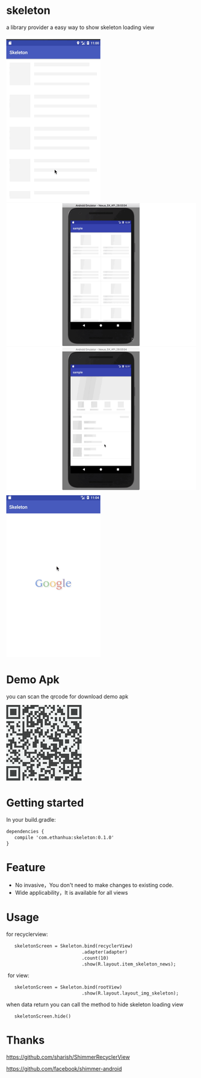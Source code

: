 # skeleton

a library provider a easy way to show skeleton loading view 

![img](screenshots/01.gif)
![img](screenshots/2.gif)
![img](screenshots/3.gif)
![img](screenshots/04.gif)

# Demo Apk

you can scan the qrcode for download demo apk

![](screenshots/qrcode.png)

# Getting started

In your build.gradle:

    dependencies {
       compile 'com.ethanhua:skeleton:0.1.0'
    }
    
# Feature
- No invasive，You don't need to make changes to existing code.
- Wide applicability，It is available for all views
# Usage
  for recyclerview:
 
       skeletonScreen = Skeleton.bind(recyclerView)
                                .adapter(adapter)
                                .count(10)
                                .show(R.layout.item_skeleton_news);
  for view: 
   
       skeletonScreen = Skeleton.bind(rootView)
                                .show(R.layout.layout_img_skeleton);
                                
  when data return you can call the method to hide skeleton loading view 
   
       skeletonScreen.hide()
        
 # Thanks
 
 https://github.com/sharish/ShimmerRecyclerView
 
 https://github.com/facebook/shimmer-android
